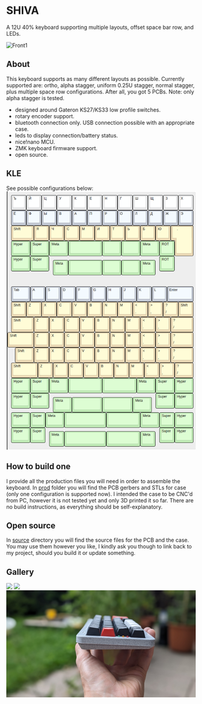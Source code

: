 # SHIVA
A 12U 40% keyboard supporting multiple layouts, offset space bar row, and LEDs.

![Front1](img/PXL_20240621_071407905.PORTRAIT.jpg)

## About

This keyboard supports as many different layouts as possible. Currently supported are: ortho, alpha stagger, uniform 0.25U stagger, normal stagger, plus multiple space row configurations. After all, you got 5 PCBs. Note: only alpha stagger is tested.
- designed around Gateron KS27/KS33 low profile switches.
- rotary encoder support.
- bluetooth connection only. USB connection possible with an appropriate case.
- leds to display connection/battery status.
- nice!nano MCU.
- ZMK keyboard firmware support.
- open source.

## KLE

See possible configurations below:
![](img/shiva-kle.png)

## How to build one

I provide all the production files you will need in order to assemble the keyboard. In [prod](prod/) folder you will find the PCB gerbers and STLs for case (only one configuration is supported now). I intended the case to be CNC'd from PC, however it is not tested yet and only 3D printed it so far. There are no build instructions, as everything should be self-explanatory.

## Open source

In [source](source/) directory you will find the source files for the PCB and the case. You may use them however you like, I kindly ask you though to link back to my project, should you build it or update something.

## Gallery

![](img/PXL_20240621_071457859.PORTRAIT.jpg)
![](img/PXL_20240621_071651733.PORTRAIT.jpg)
![](img/PXL_20240621_071921859.PORTRAIT.jpg)
